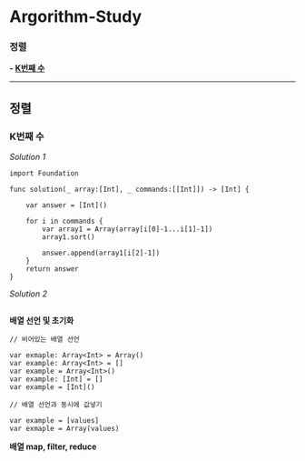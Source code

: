 # Argorithm-Study

### 정렬
**- [K번째 수](#K번째-수)**

***

## 정렬

### K번째 수

*Solution 1*

```
import Foundation

func solution(_ array:[Int], _ commands:[[Int]]) -> [Int] {
    
    var answer = [Int]()
    
    for i in commands {
        var array1 = Array(array[i[0]-1...i[1]-1])
        array1.sort()
        
        answer.append(array1[i[2]-1])
    }
    return answer
}
```

*Solution 2*

```

```

**배열 선언 및 초기화**

```
// 비어있는 배열 선언

var exmaple: Array<Int> = Array()
var example: Array<Int> = []
var example = Array<Int>()
var example: [Int] = []
var example = [Int]()

// 배열 선언과 동시에 값넣기

var example = [values]
var exmaple = Array(values)
```

**배열 map, filter, reduce**

```

```
